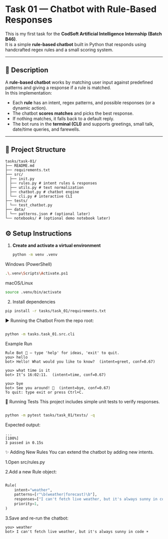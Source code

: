 # Task 01 — Chatbot with Rule-Based Responses

This is my first task for the **CodSoft Artificial Intelligence Internship (Batch B46)**.  
It is a simple **rule-based chatbot** built in Python that responds using handcrafted regex rules and a small scoring system.

---

## 📌 Description
A **rule-based chatbot** works by matching user input against predefined patterns and giving a response if a rule is matched.  
In this implementation:
- Each **rule** has an intent, regex patterns, and possible responses (or a dynamic action).
- The chatbot **scores matches** and picks the best response.
- If nothing matches, it falls back to a default reply.
- The bot runs in the **terminal (CLI)** and supports greetings, small talk, date/time queries, and farewells.

---

## 📂 Project Structure
```
tasks/task-01/
├── README.md
├── requirements.txt
├── src/
│ ├── init.py
│ ├── rules.py # intent rules & responses
│ ├── utils.py # text normalization
│ ├── chatbot.py # chatbot engine
│ └── cli.py # interactive CLI
├── tests/
│ └── test_chatbot.py
├── data/
│ └── patterns.json # (optional later)
└── notebooks/ # (optional demo notebook later)
```


## ⚙️ Setup Instructions

1. **Create and activate a virtual environment**
   ```bash
   python -m venv .venv
   
Windows (PowerShell)

```bash
.\.venv\Scripts\Activate.ps1
```
macOS/Linux
```bash
source .venv/bin/activate
```

2. Install dependencies

```bash
pip install -r tasks/task_01/requirements.txt
```

▶️ Running the Chatbot
From the repo root:

```bash

python -m tasks.task_01.src.cli
```

Example Run
```
Rule Bot 🤖 — type 'help' for ideas, 'exit' to quit.
you> hello
bot> Hello! What would you like to know?  (intent=greet, conf=0.67)

you> what time is it
bot> It’s 16:02:11.  (intent=time, conf=0.67)

you> bye
bot> See you around! 👋  (intent=bye, conf=0.67)
To quit: type exit or press Ctrl+C.
```

🧪 Running Tests
This project includes simple unit tests to verify responses.

```bash

python -m pytest tasks/task_01/tests/ -q
```
Expected output:
```
...                                                                 [100%]
3 passed in 0.15s
```

✨ Adding New Rules
You can extend the chatbot by adding new intents.

1.Open src/rules.py

2.Add a new Rule object:

```python

Rule(
    intent="weather",
    patterns=[r"\b(weather|forecast)\b"],
    responses=["I can't fetch live weather, but it's always sunny in code ☀️"],
    priority=1,
)
```

3.Save and re-run the chatbot:
```
you> weather
bot> I can't fetch live weather, but it's always sunny in code ☀️
```


